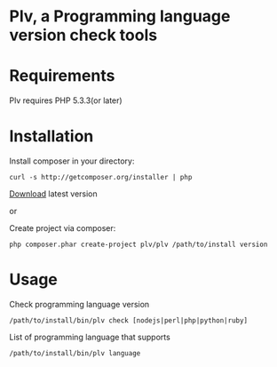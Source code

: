 Plv, a Programming language version check tools
===============================================

Requirements
============

Plv requires PHP 5.3.3(or later)

Installation
============

Install composer in your directory:

```
curl -s http://getcomposer.org/installer | php
```

[Download][1] latest version

or

Create project via composer:

```
php composer.phar create-project plv/plv /path/to/install version
```

Usage
=====

Check programming language version

```
/path/to/install/bin/plv check [nodejs|perl|php|python|ruby]
```

List of programming language that supports

```
/path/to/install/bin/plv language
```

[1]: https://github.com/isam/plv/releases


